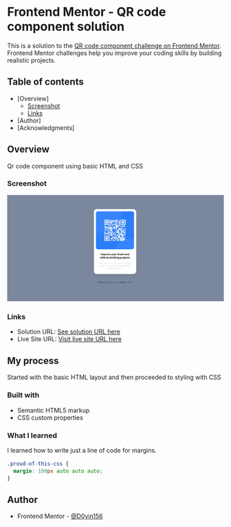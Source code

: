 # Frontend Mentor - QR code component solution

This is a solution to the [QR code component challenge on Frontend Mentor](https://www.frontendmentor.io/challenges/qr-code-component-iux_sIO_H). Frontend Mentor challenges help you improve your coding skills by building realistic projects. 

## Table of contents

- [Overview]
  - [Screenshot](#screenshot)
  - [Links](#links)
- [Author]
- [Acknowledgments]



## Overview
Qr code component using basic HTML and CSS

### Screenshot

![](images/solution-desktop-screenshot.jpeg)


### Links

- Solution URL: [See solution URL here](https://github.com/doyin156/qr_code_component.git)
- Live Site URL: [Visit live site URL here](https://doyin156.github.io/qr_code_component/)

## My process
Started with the basic HTML layout and then proceeded to styling with CSS
### Built with

- Semantic HTML5 markup
- CSS custom properties

### What I learned

I learned how to write just a line of code for margins.

```css
.proud-of-this-css {
  margin: 100px auto auto auto;
}
```

## Author

- Frontend Mentor - [@D0yin156](https://www.frontendmentor.io/profile/Doyin156)
